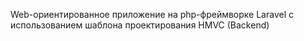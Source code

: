 Web-ориентированное приложение на php-фреймворке Laravel с использованием шаблона проектирования HMVC (Backend)
